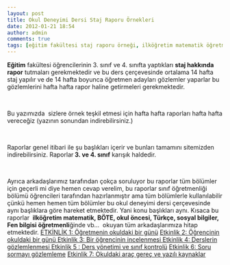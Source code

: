 ```yaml
---
layout: post
title: Okul Deneyimi Dersi Staj Raporu Örnekleri
date: 2012-01-21 18:54
author: admin
comments: true
tags: [eğitim fakültesi staj raporu örneği, ilköğretim matematik öğretmenliği okul deneyimi rapor, Ketegorisiz, öğretmenlik örnek staj raporu, öğretmenlik staj raporu kapak örnekleri, öğretmenlik staj raporu örneği, okul deneyimi 1 rapor, okul deneyimi dersi staj raporu örnekleri, okul deneyimi fen bilgisi staj raporu, okul deneyimi rapor, ortaokul dersleri staj raporu, sınıf öğretmenliği staj raporları, staj raporları]
---
```

<strong>Eğitim</strong> fakültesi öğrencilerinin 3. sınıf ve 4. sınıfta yaptıkları <strong>staj hakkında rapor</strong> tutmaları gerekmektedir ve bu ders çerçevesinde ortalama 14 hafta staj yapılır ve de 14 hafta boyunca öğretmen adayları gözlemler yaparlar bu gözlemlerini hafta hafta rapor haline getirmeleri gerekmektedir.

&nbsp;

Bu yazımızda  sizlere örnek teşkil etmesi için hafta hafta raporları hafta hafta vereceğiz (yazının sonundan indirebilirsiniz.)

&nbsp;

Raporlar genel itibari ile şu başlıkları içerir ve bunları tamamını sitemizden indirebilirsiniz. Raporlar<strong> 3. ve 4. sınıf</strong> karışık haldedir.

&nbsp;

Ayrıca arkadaşlarımız tarafından çokça soruluyor bu raporlar tüm bölümler için geçerli mi diye hemen cevap verelim, bu raporlar sınıf öğretmenliği bölümü öğrencileri tarafından hazırlanmıştır ama tüm bölümlerle kullanılabilir çünkü hemen hemen tüm bölümler bu okul deneyimi dersi çerçevesinde aynı başlıklara göre hareket etmektedir. Yani konu başlıkları aynı. Kısaca bu raporlar <strong> ilköğretim matematik, BÖTE, okul öncesi, Türkçe, sosyal bilgiler, Fen bilgisi öğretmenli</strong>ğinde vb...  okuyan tüm arkadaşlarımıza hitap etmektedir.
<a class="myl" href="http://www.egitimvaktim.com/dosyalar/2012/01/ÖgRETMENİN-OKULDAKİ-BİR-Gunu.doc">ETKİNLİK 1: Öğretmenin okuldaki bir günü</a>
<a class="myl" href="http://www.egitimvaktim.com/dosyalar/2012/01/ogrencinin-okuldaki-bir-gunu.doc">Etkinlik 2: Öğrencinin okuldaki bir günü
</a><a class="myl" href="http://www.egitimvaktim.com/dosyalar/2012/01/Bir-ogrencinin-incelenmesi.doc">Etkinlik 3: Bir öğrencinin incelenmesi
</a><a class="myl" href="http://www.egitimvaktim.com/dosyalar/2012/01/staj5.doc">Etkinlik 4: Derslerin gözlemlenmesi
</a><a class="myl" title="staj raporu 5. hafta örneğidir" href="http://www.egitimvaktim.com/dosyalar/2012/01/staj6.doc" target="_blank">Etkinlik 5 : Ders yönetimi ve sınıf kontrolü</a>
<a class="myl" title="Soru etkinliği 6 hafta örneğidir" href="http://www.egitimvaktim.com/dosyalar/2012/01/staj7.doc" target="_blank">Etkinlik 6: Soru sormayı gözlemleme</a>
<a class="myl" title="okuldaki araç,gereç ve yazılı kaynaklar gözlemi" href="http://www.egitimvaktim.com/dosyalar/2012/01/staj8.doc" target="_blank">Etkinlik 7: Okuldaki araç gereç ve yazılı kaynaklar</a><a href="http://www.egitimvaktim.com/dosyalar/2012/01/Bir-ogrencinin-incelenmesi.doc">
</a>

